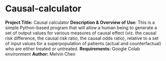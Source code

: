 # Causal-calculator
**Project Title:** Causal calculator
**Description & Overview of Use:** This is a simple Python-based program that will allow a human being to generate a set of output values for various measures of causal effect (viz. the causal risk difference, the causal risk ratio, the causal odds ratio), relative to a set of input values for a superpopulation of patients (actual and counterfactual) who are either treated or untreated. 
**Requirements:** Google Colab environment
**Author:** Melvin Chen
